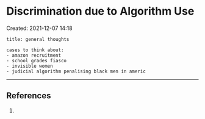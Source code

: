 # Discrimination due to Algorithm Use
Created: 2021-12-07 14:18

```ad-note
title: general thoughts

cases to think about:
- amazon recruitment 
- school grades fiasco 
- invisible women 
- judicial algorithm penalising black men in americ 

```







---
## References
1. 